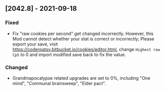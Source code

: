 ## [2042.8] - 2021-09-18
### Fixed
- Fix "raw cookies per second" get changed incorrectly. However, this Mod cannot detect whether your stat is correct or incorrectly; Please export your save, visit https://coderpatsy.bitbucket.io/cookies/editor.html, change `Highest raw CpS` to 0 and import modified save back to fix the value.

### Changed
- Grandmapocalypse related upgrades are set to 0%, including "One mind", "Communal brainsweep", "Elder pact". 